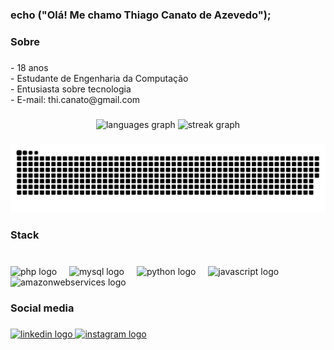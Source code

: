 <h3 align="left">echo ("Olá! Me chamo Thiago Canato de Azevedo");</h3>

###

<h3 align="left">Sobre</h3>

###

<p align="left">- 18 anos<br>- Estudante de Engenharia da Computação <br>- Entusiasta sobre tecnologia <br>- E-mail: thi.canato@gmail.com</p>

###

<div align="center">
  <img src="https://github-readme-stats.vercel.app/api/top-langs?username=ThiagoCanatoAzevedo&locale=en&hide_title=false&layout=compact&card_width=320&langs_count=6&theme=algolia&hide_border=false&order=2" height="150" alt="languages graph"  />
  <img src="https://streak-stats.demolab.com?user=ThiagoCanatoAzevedo&locale=en&mode=daily&theme=algolia&hide_border=false&border_radius=5&order=3" height="150" alt="streak graph"  />
</div>

###

<img src="https://raw.githubusercontent.com/ThiagoCanatoAzevedo/ThiagoCanatoAzevedo/main/snake.svg" alt="Snake animation" />

###

<h3 align="left">Stack</h3>

###

<br clear="both">

<div align="left">
  <img src="https://cdn.simpleicons.org/php/777BB4" height="40" alt="php logo"  />
  <img width="12" />
  <img src="https://cdn.simpleicons.org/mysql/4479A1" height="40" alt="mysql logo"  />
  <img width="12" />
  <img src="https://cdn.jsdelivr.net/gh/devicons/devicon/icons/python/python-original.svg" height="40" alt="python logo"  />
  <img width="12" />
  <img src="https://cdn.jsdelivr.net/gh/devicons/devicon/icons/javascript/javascript-original.svg" height="40" alt="javascript logo"  />
  <img width="12" />
  <img src="https://skillicons.dev/icons?i=aws" height="40" alt="amazonwebservices logo"  />
</div>

###

<h3 align="left">Social media</h3>

###

<div align="left">
  <a href="https://www.linkedin.com/in/thiago-canato-de-azevedo-5825b0207/" target="_blank">
    <img src="https://raw.githubusercontent.com/maurodesouza/profile-readme-generator/master/src/assets/icons/social/linkedin/default.svg" width="52" height="40" alt="linkedin logo"  />
  </a>
  <a href="https://www.instagram.com/thiagoca._/" target="_blank">
    <img src="https://raw.githubusercontent.com/maurodesouza/profile-readme-generator/master/src/assets/icons/social/instagram/default.svg" width="52" height="40" alt="instagram logo"  />
  </a>
</div>

###

